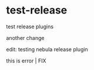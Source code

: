 # test-release
test release plugins

another change

edit: testing nebula release plugin

this is error | FIX
